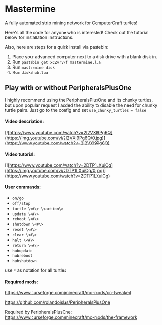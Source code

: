 # Mastermine
A fully automated strip mining network for ComputerCraft turtles!

Here's all the code for anyone who is interested! Check out the tutorial below for installation instructions.

Also, here are steps for a quick install via pastebin:

1. Place your advanced computer next to a disk drive with a blank disk in.
2. Run `pastebin get xCZvrvHf mastermine.lua`
3. Run `mastermine disk`
4. Run `disk/hub.lua`

## Play with or without PeripheralsPlusOne

I highly recommend using the PeripheralsPlusOne and its chunky turtles, but upon popular request I added the ability to disable the need for chunky turtle pairs. Just go to the config and set `use_chunky_turtles = false`

#### Video description:

[![https://www.youtube.com/watch?v=2I2VXl9Pg6Q](https://img.youtube.com/vi/2I2VXl9Pg6Q/0.jpg)](https://www.youtube.com/watch?v=2I2VXl9Pg6Q)

#### Video tutorial:

[![https://www.youtube.com/watch?v=2DTP1LXuiCg](https://img.youtube.com/vi/2DTP1LXuiCg/0.jpg)](https://www.youtube.com/watch?v=2DTP1LXuiCg)

#### User commands:

* `on/go`
* `off/stop`
* `turtle \<#\> \<action\>`
* `update \<#\>`
* `reboot \<#\>`
* `shutdown \<#\>`
* `reset \<#\>`
* `clear \<#\>`
* `halt \<#\>`
* `return \<#\>`
* `hubupdate`
* `hubreboot`
* `hubshutdown`


use `*` as notation for all turtles


#### Required mods:

https://www.curseforge.com/minecraft/mc-mods/cc-tweaked

https://github.com/rolandoislas/PeripheralsPlusOne

Required by PeripheralsPlusOne: https://www.curseforge.com/minecraft/mc-mods/the-framework
